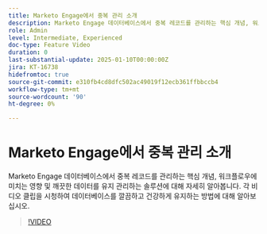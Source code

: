 ```yaml
---
title: Marketo Engage에서 중복 관리 소개
description: Marketo Engage 데이터베이스에서 중복 레코드를 관리하는 핵심 개념, 워크플로우에 미치는 영향 및 깨끗한 데이터를 유지 관리하는 솔루션에 대해 자세히 알아봅니다. 각 비디오 클립을 시청하여 데이터베이스를 깔끔하고 건강하게 유지하는 방법에 대해 알아보십시오.
role: Admin
level: Intermediate, Experienced
doc-type: Feature Video
duration: 0
last-substantial-update: 2025-01-10T00:00:00Z
jira: KT-16738
hidefromtoc: true
source-git-commit: e310fb4cd8dfc502ac49019f12ecb361ffbbccb4
workflow-type: tm+mt
source-wordcount: '90'
ht-degree: 0%

---
```



# Marketo Engage에서 중복 관리 소개

Marketo Engage 데이터베이스에서 중복 레코드를 관리하는 핵심 개념, 워크플로우에 미치는 영향 및 깨끗한 데이터를 유지 관리하는 솔루션에 대해 자세히 알아봅니다. 각 비디오 클립을 시청하여 데이터베이스를 깔끔하고 건강하게 유지하는 방법에 대해 알아보십시오.

>[!VIDEO](https://video.tv.adobe.com/v/3441776/?learn=on&enablevpops)

